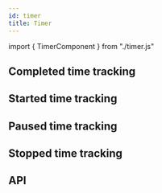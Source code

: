 ```yaml
---
id: timer
title: Timer
---
```


import { TimerComponent } from "./timer.js"

## Completed time tracking

<TimerComponent taskstatus="completed" startedAt="2021-10-23" />

## Started time tracking

<TimerComponent taskstatus="started" startedAt="2021, 10, 23" />

## Paused time tracking

<TimerComponent taskstatus="paused" startedAt="2021-10-20" />

## Stopped time tracking

<TimerComponent taskstatus="stopped" startedAt="2021-10-20" />

## API


<TimerComponent type="APItimer" />